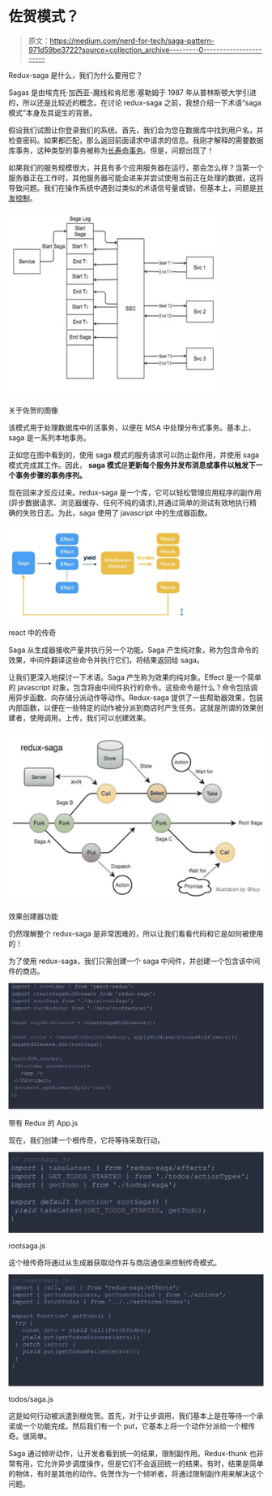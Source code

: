 # 佐贺模式？

> 原文：<https://medium.com/nerd-for-tech/saga-pattern-971d59be3722?source=collection_archive---------0----------------------->

Redux-saga 是什么，我们为什么要用它？

Sagas 是由埃克托·加西亚-魔线和肯尼思·塞勒姆于 1987 年从普林斯顿大学引进的，所以还是比较近的概念。在讨论 redux-saga 之前，我想介绍一下术语“saga 模式”本身及其诞生的背景。

假设我们试图让你登录我们的系统。首先，我们会为您在数据库中找到用户名，并检查密码。如果都匹配，那么返回前面请求中请求的信息。我刚才解释的需要数据库事务，这种类型的事务被称为[长寿命事务](https://en.wikipedia.org/wiki/Long-lived_transaction)。但是，问题出现了！

如果我们的服务规模很大，并且有多个应用服务器在运行，那会怎么样？当第一个服务器正在工作时，其他服务器可能会进来并尝试使用当前正在处理的数据，这将导致问题。我们在操作系统中遇到过类似的术语信号量或锁，但基本上，问题是[并发控制](https://en.wikipedia.org/wiki/Concurrency_control)。

![](img/efc2571893978b8929021843502bff48.png)

关于佐贺的图像

该模式用于处理数据库中的活事务，以便在 MSA 中处理分布式事务。基本上，saga 是一系列本地事务。

正如您在图中看到的，使用 saga 模式的服务请求可以防止副作用，并使用 saga 模式完成其工作。因此， **saga 模式**是**更新每个服务并发布消息或事件以触发下一个事务步骤的事务序列。**

现在回来才反应过来。redux-saga 是一个库，它可以轻松管理应用程序的副作用(异步数据请求、浏览器缓存、任何不纯的请求),并通过简单的测试有效地执行精确的失败日志。为此，saga 使用了 javascript 中的生成器函数。

![](img/b81210d14ee5940de7b992dff8cc8159.png)

react 中的传奇

Saga 从生成器接收产量并执行另一个功能。Saga 产生纯对象，称为包含命令的效果，中间件翻译这些命令并执行它们，将结果返回给 saga。

让我们更深入地探讨一下术语。Saga 产生称为效果的纯对象。Effect 是一个简单的 javascript 对象，包含将由中间件执行的命令。这些命令是什么？命令包括调用异步函数、向存储分派动作等动作。Redux-saga 提供了一些帮助器效果，包装内部函数，以便在一些特定的动作被分派到商店时产生任务。这就是所谓的效果创建者，使用调用，上传，我们可以创建效果。

![](img/2d9b9d989760ae14e79618d651466479.png)

效果创建器功能

仍然理解整个 redux-saga 是非常困难的，所以让我们看看代码和它是如何被使用的！

为了使用 redux-saga，我们只需创建一个 saga 中间件，并创建一个包含该中间件的商店。

![](img/4bd9e5f6bec72d5500c12317b86c819b.png)

带有 Redux 的 App.js

现在，我们创建一个根传奇，它将等待采取行动。

![](img/f0baf03eb90e8f9f32d00b4b27d8f945.png)

rootsaga.js

这个根传奇将通过从生成器获取动作并与商店通信来控制传奇模式。

![](img/4faa0cffa99199656a3be6107731b3e6.png)

todos/saga.js

这是如何行动被派遣到根佐贺。首先，对于让步调用，我们基本上是在等待一个承诺或一个功能完成。然后我们有一个 put，它基本上将一个动作分派给一个根传奇。很简单。

Saga 通过倾听动作，让开发者看到统一的结果，限制副作用。Redux-thunk 也非常有用，它允许异步调度操作，但是它们不会返回统一的结果。有时，结果是简单的物体，有时是其他的动作。佐贺作为一个倾听者，将通过限制副作用来解决这个问题。